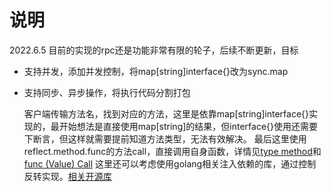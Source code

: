 # 说明

2022.6.5
目前的实现的rpc还是功能非常有限的轮子，后续不断更新，目标
* 支持并发，添加并发控制，将map[string]interface{}改为sync.map
* 支持同步、异步操作，将执行代码分割打包

    客户端传输方法名，找到对应的方法，这里是依靠map[string]interface{}实现的，最开始想法是直接使用map[string]的结果，但interface{}使用还需要下断言，但这样就需要提前知道方法类型，无法有效解决。
		最后这里使用reflect.method.func的方法call，直接调用自身函数，详情见[type method](https://pkg.go.dev/reflect@go1.18.3#Method)和[func (Value) Call](https://pkg.go.dev/reflect@go1.18.3#Value)
		这里还可以考虑使用golang相关注入依赖的库，通过控制反转实现。[相关开源库](https://github.com/facebookarchive/inject)
